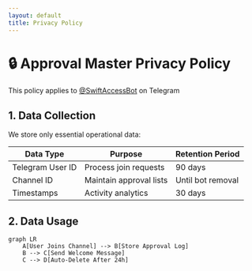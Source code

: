 ```yaml
---
layout: default
title: Privacy Policy
---
```


# 🔒 Approval Master Privacy Policy

<div class="telegram-notice">
  <p>This policy applies to <a href="https://t.me/SwiftAccessBot" target="_blank">@SwiftAccessBot</a> on Telegram</p>
</div>

## 1. Data Collection
We store only essential operational data:

| Data Type          | Purpose                  | Retention Period |
|--------------------|--------------------------|------------------|
| Telegram User ID   | Process join requests    | 90 days          |
| Channel ID         | Maintain approval lists  | Until bot removal|
| Timestamps         | Activity analytics       | 30 days          |

## 2. Data Usage
```mermaid
graph LR
    A[User Joins Channel] --> B[Store Approval Log]
    B --> C[Send Welcome Message]
    C --> D[Auto-Delete After 24h]
